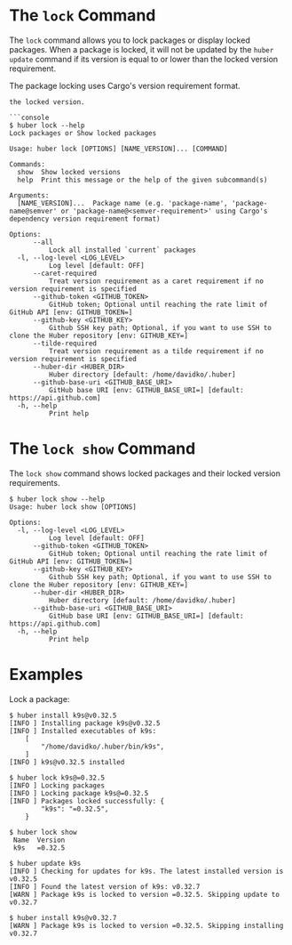# The `lock` Command

The `lock` command allows you to lock packages or display locked packages. When a package is locked, it will not be updated by the `huber update` command if its version is equal to or lower than the locked version requirement.

The package locking uses Cargo's version requirement format.

```console
the locked version.

```console
$ huber lock --help
Lock packages or Show locked packages

Usage: huber lock [OPTIONS] [NAME_VERSION]... [COMMAND]

Commands:
  show  Show locked versions
  help  Print this message or the help of the given subcommand(s)

Arguments:
  [NAME_VERSION]...  Package name (e.g. 'package-name', 'package-name@semver' or 'package-name@<semver-requirement>' using Cargo's dependency version requirement format)

Options:
      --all
          Lock all installed `current` packages
  -l, --log-level <LOG_LEVEL>
          Log level [default: OFF]
      --caret-required
          Treat version requirement as a caret requirement if no version requirement is specified
      --github-token <GITHUB_TOKEN>
          GitHub token; Optional until reaching the rate limit of GitHub API [env: GITHUB_TOKEN=]
      --github-key <GITHUB_KEY>
          Github SSH key path; Optional, if you want to use SSH to clone the Huber repository [env: GITHUB_KEY=]
      --tilde-required
          Treat version requirement as a tilde requirement if no version requirement is specified
      --huber-dir <HUBER_DIR>
          Huber directory [default: /home/davidko/.huber]
      --github-base-uri <GITHUB_BASE_URI>
          GitHub base URI [env: GITHUB_BASE_URI=] [default: https://api.github.com]
  -h, --help
          Print help
```

# The `lock show` Command

The `lock show` command shows locked packages and their locked version requirements.

```console
$ huber lock show --help
Usage: huber lock show [OPTIONS]

Options:
  -l, --log-level <LOG_LEVEL>
          Log level [default: OFF]
      --github-token <GITHUB_TOKEN>
          GitHub token; Optional until reaching the rate limit of GitHub API [env: GITHUB_TOKEN=]
      --github-key <GITHUB_KEY>
          Github SSH key path; Optional, if you want to use SSH to clone the Huber repository [env: GITHUB_KEY=]
      --huber-dir <HUBER_DIR>
          Huber directory [default: /home/davidko/.huber]
      --github-base-uri <GITHUB_BASE_URI>
          GitHub base URI [env: GITHUB_BASE_URI=] [default: https://api.github.com]
  -h, --help
          Print help
```

# Examples

Lock a package:

```console
$ huber install k9s@v0.32.5
[INFO ] Installing package k9s@v0.32.5
[INFO ] Installed executables of k9s:
    [
        "/home/davidko/.huber/bin/k9s",
    ]
[INFO ] k9s@v0.32.5 installed

$ huber lock k9s@=0.32.5
[INFO ] Locking packages
[INFO ] Locking package k9s@=0.32.5
[INFO ] Packages locked successfully: {
        "k9s": "=0.32.5",
    }

$ huber lock show
 Name  Version 
 k9s   =0.32.5 
 
$ huber update k9s
[INFO ] Checking for updates for k9s. The latest installed version is v0.32.5
[INFO ] Found the latest version of k9s: v0.32.7
[WARN ] Package k9s is locked to version =0.32.5. Skipping update to v0.32.7

$ huber install k9s@v0.32.7
[WARN ] Package k9s is locked to version =0.32.5. Skipping installing v0.32.7

```
